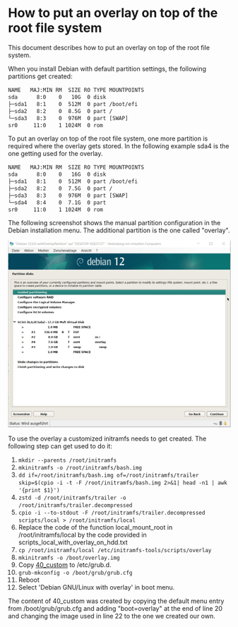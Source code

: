 # How to put an overlay on top of the root file system

This document describes how to put an overlay on top of the root file system.

When you install Debian with default partition settings, the following partitions get created:

    NAME   MAJ:MIN RM  SIZE RO TYPE MOUNTPOINTS
    sda      8:0    0   10G  0 disk
    ├─sda1   8:1    0  512M  0 part /boot/efi
    ├─sda2   8:2    0  8.5G  0 part /
    └─sda3   8:3    0  976M  0 part [SWAP]
    sr0     11:0    1 1024M  0 rom

To put an overlay on top of the root file system, one more partition is required where the overlay gets stored. In the following example sda4 is the one getting used for the overlay.

    NAME   MAJ:MIN RM  SIZE RO TYPE MOUNTPOINTS
    sda      8:0    0   16G  0 disk
    ├─sda1   8:1    0  512M  0 part /boot/efi
    ├─sda2   8:2    0  7.5G  0 part /
    ├─sda3   8:3    0  976M  0 part [SWAP]
    └─sda4   8:4    0  7.1G  0 part
    sr0     11:0    1 1024M  0 rom
   
The following screenshot shows the manual partition configuration in the Debian installation menu. The additional partition is the one called "overlay".

![](partition_setup_with_partition_for_overlay.jpg)

To use the overlay a customized initramfs needs to get created. The following step can get used to do it:

1.  `mkdir --parents /root/initramfs`
2.  `mkinitramfs -o /root/initramfs/bash.img`
3.  `dd if=/root/initramfs/bash.img of=/root/initramfs/trailer skip=$(cpio -i -t -F /root/initramfs/bash.img 2>&1| head -n1 | awk '{print $1}')`
4.  `zstd -d /root/initramfs/trailer -o /root/initramfs/trailer.decompressed`
5.  `cpio -i --to-stdout -F /root/initramfs/trailer.decompressed scripts/local > /root/initramfs/local`
6.  Replace the code of the function local_mount_root in /root/initramfs/local by the code provided in scripts_local_with_overlay_on_hdd.txt
7.  `cp /root/initramfs/local /etc/initramfs-tools/scripts/overlay`
8.  `mkinitramfs -o /boot/overlay.img`
9.  Copy [40_custom](40_custom) to /etc/grub.d.
10. `grub-mkconfig -o /boot/grub/grub.cfg`
11. Reboot
12. Select 'Debian GNU/Linux with overlay' in boot menu.

The content of 40_custom was created by copying the default menu entry from /boot/grub/grub.cfg and adding "boot=overlay" at the end of line 20 and changing the image used in line 22 to the one we created our own. 

